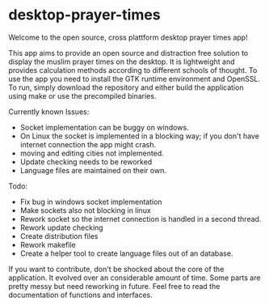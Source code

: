 # desktop-prayer-times

Welcome to the open source, cross plattform desktop prayer times app!

This app aims to provide an open source and distraction free solution to display the muslim prayer times on the desktop. It is lightweight and provides calculation methods according to different schools of thought. 
To use the app you need to install the GTK runtime environment and OpenSSL. To run, simply download the repository and either build the application using make or use the precompiled binaries.


Currently known Issues:
- Socket implementation can be buggy on windows.
- On Linux the socket is implemented in a blocking way; if you don't have internet connection the app might crash.
- moving and editing cities not implemented.
- Update checking needs to be reworked
- Language files are maintained on their own.


Todo:
- Fix bug in windows socket implementation
- Make sockets also not blocking in linux
- Rework socket so the internet connection is handled in a second thread.
- Rework update checking
- Create distribution files
- Rework makefile
- Create a helper tool to create language files out of an database.


If you want to contribute, don't be shocked about the core of the application. It evolved over an considerable amount of time. Some parts are pretty messy but need reworking in future.
Feel free to read the documentation of functions and interfaces.